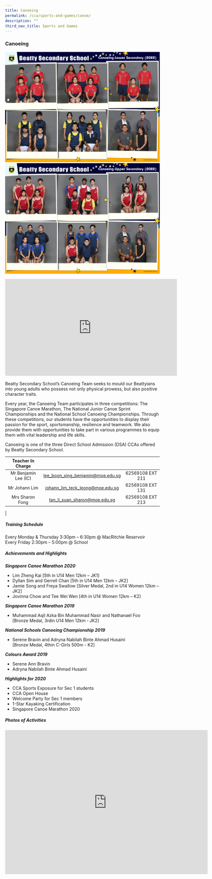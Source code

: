 ```yaml
---
title: Canoeing
permalink: /cca/sports-and-games/canoe/
description: ""
third_nav_title: Sports and Games
---
```

### **Canoeing**
![Canoeing Lower Sec](/images/CCA%202022/canoeing-lower-secondary.png)
<br>
![Canoeing Upper Sec](/images/CCA%202022/canoeing-upper-secondary.png)

<iframe allowfullscreen="" allow="accelerometer; autoplay; clipboard-write; encrypted-media; gyroscope; picture-in-picture" frameborder="0" title="Beatty Secondary School - Canoeing" src="https://www.youtube.com/embed/qYSblRQlhfk" height="315" width="560"></iframe>

Beatty Secondary School’s Canoeing Team seeks to mould our Beattyians into young adults who possess not only physical prowess, but also positive character traits.  
  
Every year, the Canoeing Team participates in three competitions: The Singapore Canoe Marathon, The National Junior Canoe Sprint Championships and the National School Canoeing Championships. Through these competitions, our students have the opportunities to display their passion for the sport, sportsmanship, resilience and teamwork. We also provide them with opportunities to take part in various programmes to equip them with vital leadership and life skills.  
  
Canoeing is one of the three Direct School Admission (DSA) CCAs offered by Beatty Secondary School.

| Teacher In Charge |  |  |
|:---:|:---:|:---:|
| Mr Benjamin Lee (IC) | lee_boon_sing_benjamin@moe.edu.sg |	62569108 EXT 211 |
| Mr Johann Lim |	johann_lim_teck_leong@moe.edu.sg |	62569108 EXT 131 |
| Mrs Sharon Fong |	tan_li_suan_sharon@moe.edu.sg |	62569108 EXT 213 |
|

##### **Training Schedule**
Every Monday &amp; Thursday 3:30pm – 6:30pm @ MacRitchie Reservoir<br>
Every Friday 2:30pm – 5:00pm @ School<br>


##### **Achievements and Highlights**
_**Singapore Canoe Marathon 2020**_
*   Lim Zheng Kai \[5th in U14 Men 12km – JK1\]
*   Dyllan Sim and Gerrell Chan \[5th in U14 Men 12km – JK2\]
*   Jamie Song and Freya Swallow \[Silver Medal, 2nd in U14 Women 12km – JK2\]
*   Jovinna Chow and Tee Wei Wen \[4th in U14 Women 12km – K2\]

**_Singapore Canoe Marathon 2019_**
*   Muhammad Aqil Azka Bin Muhammad Nasir and Nathanael Foo  
    \[Bronze Medal, 3rdin U14 Men 12km ‐ JK2\]
		
**_National Schools Canoeing Championship 2019_**
*   Serene Bravin and Adryna Nabilah Binte Ahmad Husaini  
    \[Bronze Medal, 4thin C-Girls 500m - K2\]
		
**_Colours Award 2019_**
*   Serene Ann Bravin
*   Adryna Nabilah Binte Ahmad Husaini

**_Highlights for 2020_**
*   CCA Sports Exposure for Sec 1 students
*   CCA Open House
*   Welcome Party for Sec 1 members
*   1-Star Kayaking Certification
*   Singapore Canoe Marathon 2020

##### **Photos of Activities**

<iframe allowfullscreen="true" height="469" width="660" frameborder="0" src="https://docs.google.com/presentation/d/e/2PACX-1vRCpvJ64txY31H9-aFGyMXKIHGGv-t-wX1gqnICYSJCDI8TdxOATj1DySCKmjRMwA2impRxrR9YRHWe/embed?start=false&amp;loop=false&amp;delayms=3000"></iframe>